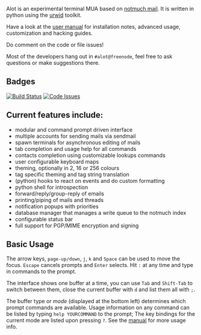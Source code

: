 Alot is an experimental terminal MUA based on [notmuch mail][notmuch].
It is written in python using the [urwid][urwid] toolkit.

Have a look at the [user manual][docs] for installation notes, advanced usage,
customization and hacking guides.

Do comment on the code or file issues!

Most of the developers hang out in `#alot@freenode`, feel free to ask questions or make suggestions there.

Badges
------

[![Build Status][travis-img]][travis]
[![Code Issues][quantcode-img]][quantcode]

Current features include:
-------------------------
 * modular and command prompt driven interface
 * multiple accounts for sending mails via sendmail
 * spawn terminals for asynchronous editing of mails
 * tab completion and usage help for all commands
 * contacts completion using customizable lookups commands
 * user configurable keyboard maps
 * theming, optionally in 2, 16 or 256 colours
 * tag specific theming and tag string translation
 * (python) hooks to react on events and do custom formatting
 * python shell for introspection
 * forward/reply/group-reply of emails
 * printing/piping of mails and threads
 * notification popups with priorities
 * database manager that manages a write queue to the notmuch index
 * configurable status bar
 * full support for PGP/MIME encryption and signing


Basic Usage
-----------
The arrow keys, `page-up/down`, `j`, `k` and `Space` can be used to move the focus.
`Escape` cancels prompts and `Enter` selects. Hit `:` at any time and type in commands
to the prompt.

The interface shows one buffer at a time, you can use `Tab` and `Shift-Tab` to switch
between them, close the current buffer with `d` and list them all with `;`.

The buffer type or *mode* (displayed at the bottom left) determines which prompt commands
are available. Usage information on any command can be listed by typing `help YOURCOMMAND`
to the prompt; The key bindings for the current mode are listed upon pressing `?`.
See the [manual][docs] for more usage info.

[notmuch]: http://notmuchmail.org/
[urwid]: http://excess.org/urwid/
[docs]: http://alot.rtfd.org
[features]: https://github.com/pazz/alot/issues?labels=feature
[travis]: https://travis-ci.org/pazz/alot
[quantcode]: https://www.quantifiedcode.com/app/project/c5aaa4739c5b4f6eb75eaaf8c01da679

[travis-img]: https://travis-ci.org/pazz/alot.svg?branch=master
[quantcode-img]: https://www.quantifiedcode.com/api/v1/project/c5aaa4739c5b4f6eb75eaaf8c01da679/badge.svg
